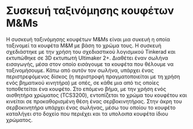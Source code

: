 # Συσκευή ταξινόμησης κουφέτων M&Ms

Η συσκευή ταξινόμησης κουφέτων M&Ms είναι μια συκευή η οποία ταξινομεί τα κουφέτα M&M με βάση το χρώμα τους. Η συσκευή σχεδιάστηκε με την χρήση του σχεδιαστικού λογισμικού Tinkerad και εκτυπώθηκε σε 3D εκτυπωτή Ultimaker 2+. Διαθέτει έναν σωλήνα εισαγωγής, μέσα στον οποίο εισάγουμε τα κουφέτα που θέλουμε να ταξινομήσουμε. Κάτω από αυτόν τον σωλήνα, υπάρχει ένας περιστρεφόμενος δίσκος (η περιστροφή πραγματοποιείται με τη χρήση ενός βηματικού κινητήρα) με οπές, σε κάθε μια από τις οποίες τοποθετείται ένα κουφέτο. Στο επόμενο βήμα, με την χρήση ενός αισθητήρα χρώματος (TCS3200), εντοπίζεται το χρώμα του κουφέτου και κινείται σε προκαθορισμένη θέση ένας σερβοκινητήρας. Στην άκρη του σερβοκινητήρα υπάρχει ένας σωλήνας, μέσω του οποίου το κουφέτο καταλήγει στο δοχείο που περιέχει και τα υπολοιπα κουφέτα ίδιου χρώματος.
